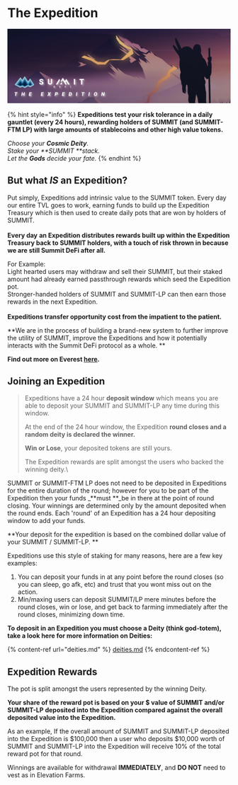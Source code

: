 # The Expedition

![](<../.gitbook/assets/Expeditions Overview Masthead (1).jpg>)

{% hint style="info" %}
**Expeditions test your risk tolerance in a daily gauntlet (every 24 hours), rewarding holders of SUMMIT (and SUMMIT-FTM LP) with large amounts of stablecoins and other high value tokens.**

_Choose your **Cosmic Deity**._\
_Stake your **SUMMIT **stack._\
_Let the **Gods** decide your fate._
{% endhint %}

## But what _IS_ an Expedition?

Put simply, Expeditions add intrinsic value to the SUMMIT token. Every day our entire TVL goes to work, earning funds to build up the Expedition Treasury which is then used to create daily pots that are won by holders of SUMMIT.\
\
**Every day** **an Expedition distributes rewards built up within the Expedition Treasury back to SUMMIT holders, with a touch of risk thrown in because we are still Summit DeFi after all.**

For Example:\
Light hearted users may withdraw and sell their SUMMIT, but their staked amount had already earned passthrough rewards which seed the Expedition pot.\
Stronger-handed holders of SUMMIT and SUMMIT-LP can then earn those rewards in the next Expedition.\
\
**Expeditions transfer opportunity cost from the impatient to the patient.**

**We are in the process of building a brand-new system to further improve the utility of SUMMIT, improve the Expeditions and how it potentially interacts with the Summit DeFi protocol as a whole. **

**Find out more on Everest **[**here**](everest.md)**.**

## Joining an Expedition

> Expeditions have a 24 hour **deposit window** which means you are able to deposit your SUMMIT and SUMMIT-LP any time during this window.
>
> At the end of the 24 hour window, the Expedition **round closes **and a random deity is declared the winner**.**
>
> **Win or Lose**, your deposited tokens are still yours.
>
> The Expedition rewards are split amongst the users who backed the winning deity.\
>

SUMMIT or SUMMIT-FTM LP does not need to be deposited in Expeditions for the entire duration of the round; however for you to be part of the Expedition then your funds _**must **_be in there at the point of round closing. Your winnings are determined only by the amount deposited when the round ends. Each 'round' of an Expedition has a 24 hour depositing window to add your funds.

**Your deposit for the expedition is based on the combined dollar value of your SUMMIT / SUMMIT-LP. **

Expeditions use this style of staking for many reasons, here are a few key examples:

1. You can deposit your funds in at any point before the round closes (so you can sleep, go afk, etc) and trust that you wont miss out on the action.
2. Min/maxing users can deposit SUMMIT/LP mere minutes before the round closes, win or lose, and get back to farming immediately after the round closes, minimizing down time.

**To deposit in an Expedition you must choose a Deity (think god-totem), take a look here for more information on Deities:**

{% content-ref url="deities.md" %}
[deities.md](deities.md)
{% endcontent-ref %}

## Expedition Rewards

The pot is split amongst the users represented by the winning Deity.

**Your share of the reward pot is based on your $ value of SUMMIT and/or SUMMIT-LP deposited into the Expedition compared against the overall deposited value into the Expedition.**

As an example, If the overall amount of SUMMIT and SUMMIT-LP deposited into the Expedition is $100,000 then a user who deposits $10,000 worth of SUMMIT and SUMMIT-LP into the Expedition will receive 10% of the total reward pot for that round.

Winnings are available for withdrawal **IMMEDIATELY**, and **DO NOT** need to vest as in Elevation Farms.
